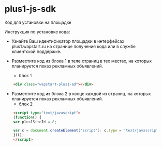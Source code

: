plus1-js-sdk
============


Код для установки на площадке

Инструкция по установке кода:
 * Узнайте Ваш идентификатор площадки в интерфейсах plus1.wapstart.ru на странице получения кода или в службе клиентской поддержке.
 * Разместите код из блока 1 в теле страниц в тех местах, на которых планируется показ рекламных объявлений.

   * блок 1

```html
    <div class="wapstart-plus1-ad"></div>
```

 * Разместите код из блока 2 в конце каждой из страниц, на которых планируется показ рекламных объявлений.
   * блок 2

```html
    <script type="text/javascript">
    (function() {
    var plus1SiteId = 8;

    var c = document.createElement('script'); c.type = 'text/javascript'; c.async = true; c.src = 'http://ro.plus1.wapstart.ru/?area=getJsCode&id=' + plus1SiteId + '&encoding=1'; var s = document.getElementsByTagName('script')[0]; s.parentNode.insertBefore(c, s);
    })();
    </script>
```
